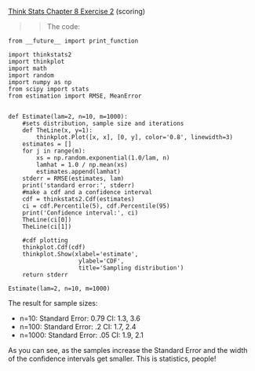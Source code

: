 [Think Stats Chapter 8 Exercise 2](http://greenteapress.com/thinkstats2/html/thinkstats2009.html#toc77) (scoring)

>> The code:

```
from __future__ import print_function

import thinkstats2
import thinkplot
import math
import random
import numpy as np
from scipy import stats
from estimation import RMSE, MeanError


def Estimate(lam=2, n=10, m=1000):
	#sets distribution, sample size and iterations
	def TheLine(x, y=1):
		thinkplot.Plot([x, x], [0, y], color='0.8', linewidth=3)
	estimates = []
	for j in range(m):
		xs = np.random.exponential(1.0/lam, n)
		lamhat = 1.0 / np.mean(xs)
		estimates.append(lamhat)
	stderr = RMSE(estimates, lam)
	print('standard error:', stderr)
	#make a cdf and a confidence interval
	cdf = thinkstats2.Cdf(estimates)
	ci = cdf.Percentile(5), cdf.Percentile(95)
	print('Confidence interval:', ci)
	TheLine(ci[0])
	TheLine(ci[1])

	#cdf plotting
	thinkplot.Cdf(cdf)
	thinkplot.Show(xlabel='estimate',
					ylabel='CDF',
					title='Sampling distribution')
	return stderr

Estimate(lam=2, n=10, m=1000)
```

The result for sample sizes:
- n=10: Standard Error: 0.79 CI: 1.3, 3.6
- n=100: Standard Error: .2 CI: 1.7, 2.4
- n=1000: Standard Error: .05 CI: 1.9, 2.1

As you can see, as the samples increase the Standard Error and the width of the confidence intervals get smaller. This is statistics, people! 
